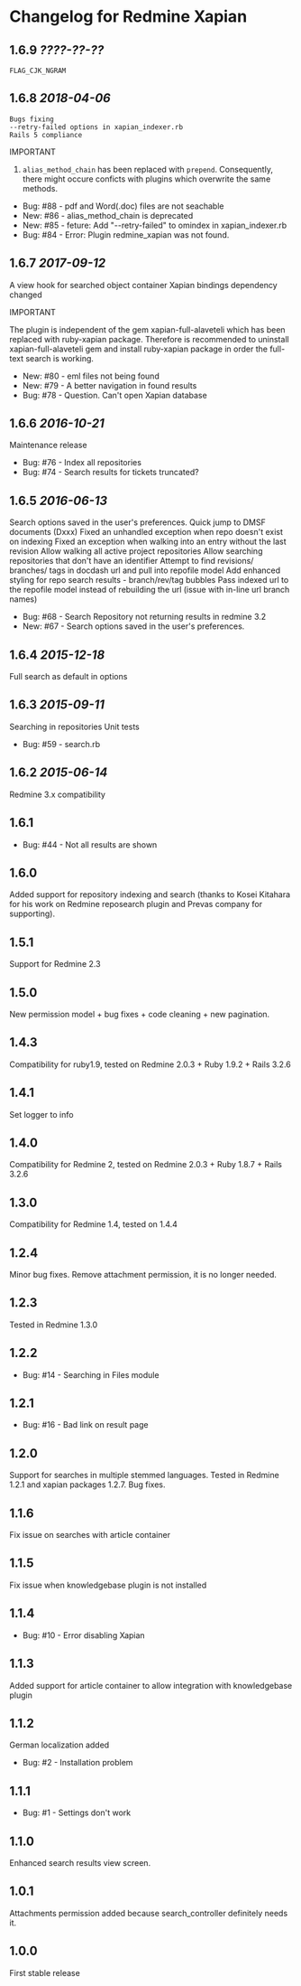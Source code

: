 Changelog for Redmine Xapian
==========================

1.6.9 *????-??-??*
------------------

    FLAG_CJK_NGRAM

1.6.8 *2018-04-06*
------------------

    Bugs fixing
    --retry-failed options in xapian_indexer.rb
    Rails 5 compliance
    
IMPORTANT

1. `alias_method_chain` has been replaced with `prepend`. Consequently, there might occure conficts with plugins 
which overwrite the same methods.     

* Bug: #88 - pdf and Word(.doc) files are not seachable
* New: #86 - alias_method_chain is deprecated
* New: #85 - feture: Add "--retry-failed" to omindex in xapian_indexer.rb
* Bug: #84 - Error: Plugin redmine_xapian was not found.
   

1.6.7 *2017-09-12*
------------------

A view hook for searched object container
Xapian bindings dependency changed

IMPORTANT

The plugin is independent of the gem xapian-full-alaveteli which has been replaced with ruby-xapian package. Therefore
is recommended to uninstall xapian-full-alaveteli gem and install ruby-xapian package in order the full-text search
is working.

* New: #80 - eml files not being found
* New: #79 - A better navigation in found results
* Bug: #78 - Question. Can't open Xapian database

1.6.6 *2016-10-21*
------------------

  Maintenance release

* Bug: #76 - Index all repositories
* Bug: #74 - Search results for tickets truncated?


1.6.5 *2016-06-13*
------------------

  Search options saved in the user's preferences.
  Quick jump to DMSF documents (Dxxx)
  Fixed an unhandled exception when repo doesn't exist on indexing
  Fixed an exception when walking into an entry without the last revision
  Allow walking all active project repositories
  Allow searching repositories that don't have an identifier
  Attempt to find revisions/ branches/ tags in docdash url and pull into repofile model
  Add enhanced styling for repo search results - branch/rev/tag bubbles
  Pass indexed url to the repofile model instead of rebuilding the url (issue with in-line url branch names)

* Bug: #68 - Search Repository not returning results in redmine 3.2
* New: #67 - Search options saved in the user's preferences.

1.6.4 *2015-12-18*
------------------

  Full search as default in options

1.6.3 *2015-09-11*
------------------

  Searching in repositories
  Unit tests

* Bug: #59 - search.rb

1.6.2 *2015-06-14*
------------------

  Redmine 3.x compatibility  

1.6.1
-----

* Bug: #44 - Not all results are shown 

1.6.0
-----

  Added support for repository indexing and search 
  (thanks to Kosei Kitahara for his work on Redmine reposearch plugin and Prevas company for supporting).

1.5.1
-----

  Support for Redmine 2.3

1.5.0
-----

  New permission model + bug fixes + code cleaning + new pagination.

1.4.3
-----

  Compatibility for ruby1.9, tested on Redmine 2.0.3 + Ruby 1.9.2 + Rails 3.2.6

1.4.1
-----

  Set logger to info

1.4.0
-----

  Compatibility for Redmine 2, tested on Redmine 2.0.3 + Ruby 1.8.7 + Rails 3.2.6

1.3.0
-----

  Compatibility for Redmine 1.4, tested on 1.4.4

1.2.4
-----

  Minor bug fixes. Remove attachment permission, it is no longer needed.

1.2.3
-----

  Tested in Redmine 1.3.0

1.2.2
-----

* Bug: #14 - Searching in Files module 

1.2.1
-----

* Bug: #16 - Bad link on result page 

1.2.0
-----

  Support for searches in multiple stemmed languages. 
  Tested in Redmine 1.2.1 and xapian packages 1.2.7.
  Bug fixes.

1.1.6
-----

  Fix issue on searches with article container

1.1.5
-----

  Fix issue when knowledgebase plugin is not installed

1.1.4
-----

* Bug: #10 - Error disabling Xapian

1.1.3
-----

  Added support for article container to allow integration with knowledgebase plugin

1.1.2
-----

  German localization added

* Bug: #2 - Installation problem

1.1.1
-----

* Bug: #1 - Settings don't work 

1.1.0
-----

  Enhanced search results view screen.

1.0.1
-----

   Attachments permission added because search_controller definitely needs it.

1.0.0
-----

  First stable release